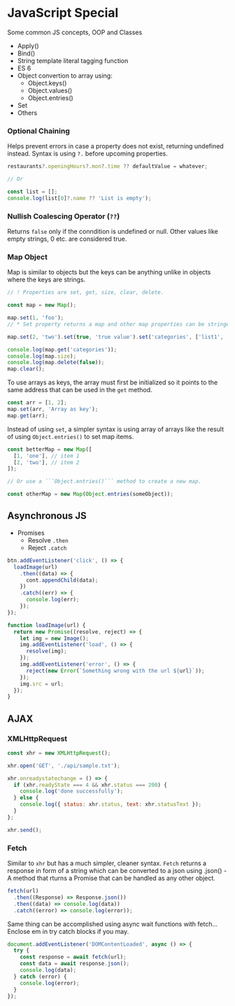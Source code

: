 # JavaScript Special

Some common JS concepts, OOP and Classes

- Apply()
- Bind()
- String template literal tagging function
- ES 6
- Object convertion to array using:
  - Object.keys()
  - Object.values()
  - Object.entries()
- Set
- Others

### Optional Chaining

Helps prevent errors in case a property does not exist, returning undefined instead. Syntax is using `?.` before upcoming properties.

```js
restaurants?.openingHours?.mon?.time ?? defaultValue = whatever;

// Or

const list = [];
console.log(list[0]?.name ?? 'List is empty');

```

### Nullish Coalescing Operator (`??`)

Returns `false` only if the conndition is undefined or null. Other values like empty strings, 0 etc. are considered true.

### Map Object

Map is similar to objects but the keys can be anything unlike in objects where the keys are strings.

```js
// ! Properties are set, get, size, clear, delete.

const map = new Map();

map.set(1, 'foo');
// * Set property returns a map and other map properties can be stringed along as...

map.set(2, 'two').set(true, 'true value').set('categories', ['list1', 'list2']);

console.log(map.get('categories'));
console.log(map.size);
console.log(map.delete(false));
map.clear();
```

To use arrays as keys, the array must first be initialized so it points to the same address that can be used in the `get` method.

```js
const arr = [1, 2];
map.set(arr, 'Array as key');
map.get(arr);
```

Instead of using `set`, a simpler syntax is using array of arrays like the result of using `Object.entries()` to set map items.

````js
const betterMap = new Map([
  [1, 'one'], // item 1
  [2, 'two'], // item 2
]);

// Or use a ```Object.entries()``` method to create a new map.

const otherMap = new Map(Object.entries(someObject));
````

## Asynchronous JS

- Promises
  - Resolve `.then`
  - Reject `.catch`

```js
btn.addEventListener('click', () => {
  loadImage(url)
    .then((data) => {
      cont.appendChild(data);
    })
    .catch((err) => {
      console.log(err);
    });
});

function loadImage(url) {
  return new Promise((resolve, reject) => {
    let img = new Image();
    img.addEventListener('load', () => {
      resolve(img);
    });
    img.addEventListener('error', () => {
      reject(new Error(`Something wrong with the url ${url}`));
    });
    img.src = url;
  });
}
```

## AJAX

### XMLHttpRequest

```js
const xhr = new XMLHttpRequest();

xhr.open('GET', './api/sample.txt');

xhr.onreadystatechange = () => {
  if (xhr.readyState === 4 && xhr.status === 200) {
    console.log('done successfully');
  } else {
    console.log({ status: xhr.status, text: xhr.statusText });
  }
};

xhr.send();
```

### Fetch

Similar to `xhr` but has a much simpler, cleaner syntax. `Fetch` returns a response in form of a string which can be converted to a json using .json() - A method that rturns a Promise that can be handled as any other object.

```js
fetch(url)
  .then((Response) => Response.json())
  .then((data) => console.log(data))
  .catch((error) => console.log(error));
```

Same thing can be accomplished using async wait functions with fetch... Enclose em in try catch blocks if you may.

```js
document.addEventListener('DOMContentLoaded', async () => {
  try {
    const response = await fetch(url);
    const data = await response.json();
    console.log(data);
  } catch (error) {
    console.log(error);
  }
});
```
